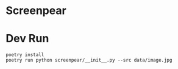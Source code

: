 # Screenpear

# Dev Run
```shell
poetry install
poetry run python screenpear/__init__.py --src data/image.jpg
```